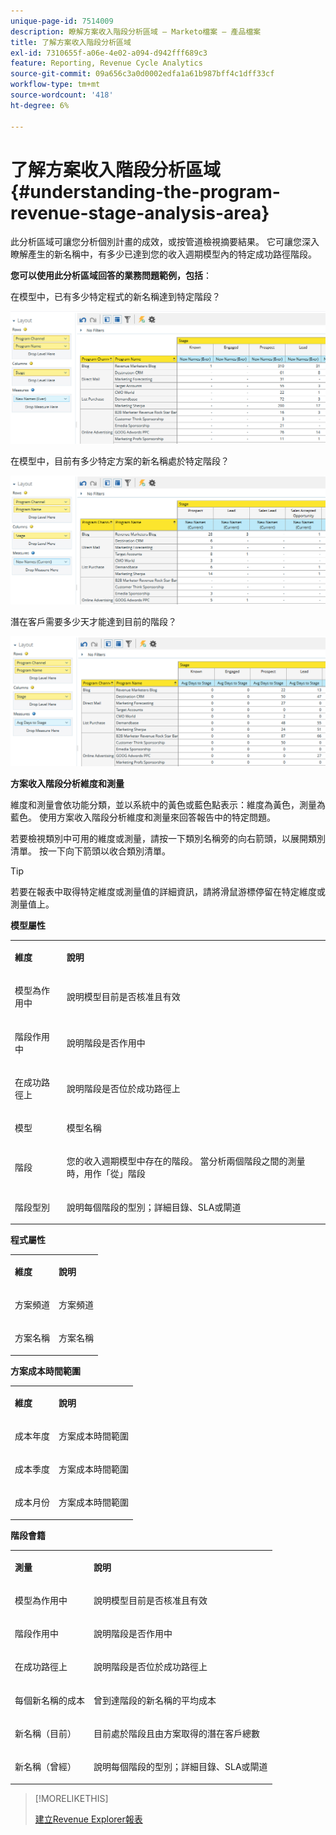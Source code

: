 ```yaml
---
unique-page-id: 7514009
description: 瞭解方案收入階段分析區域 — Marketo檔案 — 產品檔案
title: 了解方案收入階段分析區域
exl-id: 7310655f-a06e-4e02-a094-d942fff689c3
feature: Reporting, Revenue Cycle Analytics
source-git-commit: 09a656c3a0d0002edfa1a61b987bff4c1dff33cf
workflow-type: tm+mt
source-wordcount: '418'
ht-degree: 6%

---
```


# 了解方案收入階段分析區域 {#understanding-the-program-revenue-stage-analysis-area}

此分析區域可讓您分析個別計畫的成效，或按管道檢視摘要結果。 它可讓您深入瞭解產生的新名稱中，有多少已達到您的收入週期模型內的特定成功路徑階段。

**您可以使用此分析區域回答的業務問題範例，包括**：

在模型中，已有多少特定程式的新名稱達到特定階段？

![](assets/one-3.png)

在模型中，目前有多少特定方案的新名稱處於特定階段？

![](assets/two-3.png)

潛在客戶需要多少天才能達到目前的階段？

![](assets/three-3.png)

**方案收入階段分析維度和測量**

維度和測量會依功能分類，並以系統中的黃色或藍色點表示：維度為黃色，測量為藍色。 使用方案收入階段分析維度和測量來回答報告中的特定問題。

若要檢視類別中可用的維度或測量，請按一下類別名稱旁的向右箭頭，以展開類別清單。 按一下向下箭頭以收合類別清單。

>[!TIP]
>
>若要在報表中取得特定維度或測量值的詳細資訊，請將滑鼠游標停留在特定維度或測量值上。

**模型屬性**

<table>
 <tbody>
  <tr>
   <td colspan="1" rowspan="1"><strong>維度</strong></td>
   <td colspan="1" rowspan="1"><p><strong>說明</strong></p></td>
  </tr>
  <tr>
   <td colspan="1" rowspan="1"><p>模型為作用中</p></td>
   <td colspan="1" rowspan="1"><p>說明模型目前是否核准且有效</p></td>
  </tr>
  <tr>
   <td colspan="1" rowspan="1"><p>階段作用中</p></td>
   <td colspan="1" rowspan="1"><p>說明階段是否作用中</p></td>
  </tr>
  <tr>
   <td colspan="1" rowspan="1"><p>在成功路徑上</p></td>
   <td colspan="1" rowspan="1"><p>說明階段是否位於成功路徑上</p></td>
  </tr>
  <tr>
   <td colspan="1" rowspan="1"><p>模型</p></td>
   <td colspan="1" rowspan="1"><p>模型名稱</p></td>
  </tr>
  <tr>
   <td colspan="1" rowspan="1"><p>階段</p></td>
   <td colspan="1" rowspan="1"><p>您的收入週期模型中存在的階段。 當分析兩個階段之間的測量時，用作「從」階段</p></td>
  </tr>
  <tr>
   <td colspan="1" rowspan="1"><p>階段型別</p></td>
   <td colspan="1" rowspan="1"><p>說明每個階段的型別；詳細目錄、SLA或閘道</p></td>
  </tr>
 </tbody>
</table>

**程式屬性**

<table>
 <tbody>
  <tr>
   <td colspan="1" rowspan="1"><p><strong>維度</strong></p></td>
   <td colspan="1" rowspan="1"><p><strong>說明</strong></p></td>
  </tr>
  <tr>
   <td colspan="1" rowspan="1"><p>方案頻道</p></td>
   <td colspan="1" rowspan="1"><p>方案頻道</p></td>
  </tr>
  <tr>
   <td colspan="1" rowspan="1"><p>方案名稱</p></td>
   <td colspan="1" rowspan="1"><p>方案名稱</p></td>
  </tr>
 </tbody>
</table>

**方案成本時間範圍**

<table>
 <tbody>
  <tr>
   <td colspan="1" rowspan="1"><p><strong>維度</strong></p></td>
   <td colspan="1" rowspan="1"><p><strong>說明</strong></p></td>
  </tr>
  <tr>
   <td colspan="1" rowspan="1"><p>成本年度</p></td>
   <td colspan="1" rowspan="1"><p>方案成本時間範圍</p></td>
  </tr>
  <tr>
   <td colspan="1" rowspan="1"><p>成本季度</p></td>
   <td colspan="1" rowspan="1"><p>方案成本時間範圍</p></td>
  </tr>
  <tr>
   <td colspan="1" rowspan="1"><p>成本月份</p></td>
   <td colspan="1" rowspan="1"><p>方案成本時間範圍</p></td>
  </tr>
 </tbody>
</table>

**階段會籍**

<table>
 <tbody>
  <tr>
   <td colspan="1" rowspan="1"><p><strong>測量</strong></p></td>
   <td colspan="1" rowspan="1"><p><strong>說明</strong></p></td>
  </tr>
  <tr>
   <td colspan="1" rowspan="1"><p>模型為作用中</p></td>
   <td colspan="1" rowspan="1"><p>說明模型目前是否核准且有效</p></td>
  </tr>
  <tr>
   <td colspan="1" rowspan="1"><p>階段作用中</p></td>
   <td colspan="1" rowspan="1"><p>說明階段是否作用中</p></td>
  </tr>
  <tr>
   <td colspan="1" rowspan="1"><p>在成功路徑上</p></td>
   <td colspan="1" rowspan="1"><p>說明階段是否位於成功路徑上</p></td>
  </tr>
  <tr>
   <td colspan="1" rowspan="1"><p>每個新名稱的成本</p></td>
   <td colspan="1" rowspan="1"><p>曾到達階段的新名稱的平均成本</p></td>
  </tr>
  <tr>
   <td colspan="1" rowspan="1"><p>新名稱（目前）</p></td>
   <td colspan="1" rowspan="1"><p>目前處於階段且由方案取得的潛在客戶總數</p></td>
  </tr>
  <tr>
   <td colspan="1" rowspan="1"><p>新名稱（曾經）</p></td>
   <td colspan="1" rowspan="1"><p>說明每個階段的型別；詳細目錄、SLA或閘道</p></td>
  </tr>
 </tbody>
</table>

>[!MORELIKETHIS]
>
>[建立Revenue Explorer報表](/help/marketo/product-docs/reporting/revenue-cycle-analytics/revenue-explorer/create-a-revenue-explorer-report.md)
